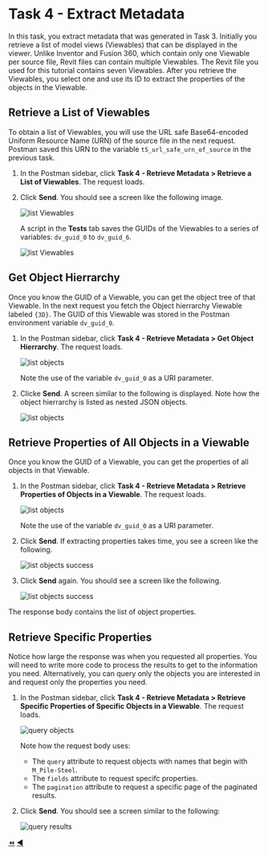# Task 4 - Extract Metadata

In this task, you extract metadata that was generated in Task 3. Initially you retrieve a list of model views (Viewables) that can be displayed in the viewer. Unlike Inventor and Fusion 360, which contain only one Viewable per source file, Revit files can contain multiple Viewables. The Revit file you used for this tutorial contains seven Viewables. After you retrieve the Viewables, you select one and use its ID to extract the properties of the objects in the Viewable.

## Retrieve a List of Viewables

To obtain a list of Viewables, you will use the URL safe Base64-encoded Uniform Resource Name (URN) of the source file in the next request. Postman saved this URN to the variable `t5_url_safe_urn_of_source` in the previous task.

1. In the Postman sidebar, click **Task 4 - Retrieve Metadata > Retrieve a List of Viewables**. The request loads.

2. Click **Send**. You should see a screen like the following image.

   ![list Viewables](../images/tutorial_05_task_4_retrieve_a_list_of_viewables.png "list viewables")

   A script in the **Tests** tab saves the GUIDs of the Viewables to a series of variables: `dv_guid_0` to `dv_guid_6`.

   ![list Viewables](../images/tutorial_05_task_4_guid_of_viewables.png "list viewables")
   
## Get Object Hierrarchy

Once you know the GUID of a Viewable, you can get the object tree of that Viewable. In the next request you fetch the Object hierrarchy Viewable labeled `{3D}`. The GUID of this Viewable was stored in the Postman environment variable `dv_guid_0`.

1. In the Postman sidebar, click **Task 4 - Retrieve Metadata > Get Object Hierrarchy**. The request loads.

   ![list objects](../images/tutorial_05_task_4_get_object_hierrarchy_01.png "list objects")

   Note the use of the variable `dv_guid_0` as a URI parameter.
   
2. Clicke **Send**. A screen similar to the following is displayed. Note how the object hierrarchy is listed as nested JSON objects.

   ![list objects](../images/tutorial_05_task_4_get_object_hierrarchy_02.png "list objects")


## Retrieve Properties of All Objects in a Viewable

Once you know the GUID of a Viewable, you can get the properties of all objects in that Viewable.

1. In the Postman sidebar, click **Task 4 - Retrieve Metadata > Retrieve Properties of Objects in a  Viewable**. The request loads.

   ![list objects](../images/tutorial_05_task_4_retrieve_properties_of_all_objects.png "list objects")

   Note the use of the variable `dv_guid_0` as a URI parameter.

2. Click **Send**. If extracting properties takes time, you see a screen like the following.

   ![list objects success](../images/tutorial_05_task_4_retrieve_properties_of_all_objects_02.png "list objects success")

3. Click **Send** again. You should see a screen like the following.

   ![list objects success](../images/tutorial_05_task_4_retrieve_properties_of_all_objects_03.png "list objects success")

The response body contains the list of object properties.

## Retrieve Specific Properties

Notice how large the response was when you requested all properties. You will need to write more code to process the results to get to the information you need.  Alternatively, you can query only the objects you are interested in and request only the properties you need. 

1. In the Postman sidebar, click **Task 4 - Retrieve Metadata > Retrieve Specific Properties of Specific Objects in a  Viewable**. The request loads.

   ![query objects](../images/tutorial_05_task_4_retrieve_specific_properties_01.png "query objects")

   Note how the request body uses:
   
   - The ``query`` attribute to request objects with names that begin with ``M_Pile-Steel``.
   - The ``fields`` attribute to request specifc properties.
   - The ``pagination`` attribute to request a specific page of the paginated results.

2. Click **Send**. You should see a screen similar to the following:

   ![query results](../images/tutorial_05_task_4_retrieve_specific_properties_02.png "query results")

[:rewind:](../readme.md "readme.md") [:arrow_backward:](task-3.md "Previous task")

